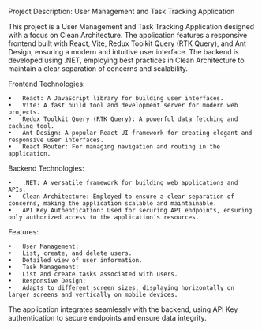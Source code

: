 Project Description: User Management and Task Tracking Application

This project is a User Management and Task Tracking Application designed with a focus on Clean Architecture. The application features a responsive frontend built with React, Vite, Redux Toolkit Query (RTK Query), and Ant Design, ensuring a modern and intuitive user interface. The backend is developed using .NET, employing best practices in Clean Architecture to maintain a clear separation of concerns and scalability.

Frontend Technologies:

	•	React: A JavaScript library for building user interfaces.
	•	Vite: A fast build tool and development server for modern web projects.
	•	Redux Toolkit Query (RTK Query): A powerful data fetching and caching tool.
	•	Ant Design: A popular React UI framework for creating elegant and responsive user interfaces.
	•	React Router: For managing navigation and routing in the application.

Backend Technologies:

	•	.NET: A versatile framework for building web applications and APIs.
	•	Clean Architecture: Employed to ensure a clear separation of concerns, making the application scalable and maintainable.
	•	API Key Authentication: Used for securing API endpoints, ensuring only authorized access to the application’s resources.

Features:

	•	User Management:
	•	List, create, and delete users.
	•	Detailed view of user information.
	•	Task Management:
	•	List and create tasks associated with users.
	•	Responsive Design:
	•	Adapts to different screen sizes, displaying horizontally on larger screens and vertically on mobile devices.

The application integrates seamlessly with the backend, using API Key authentication to secure endpoints and ensure data integrity.
